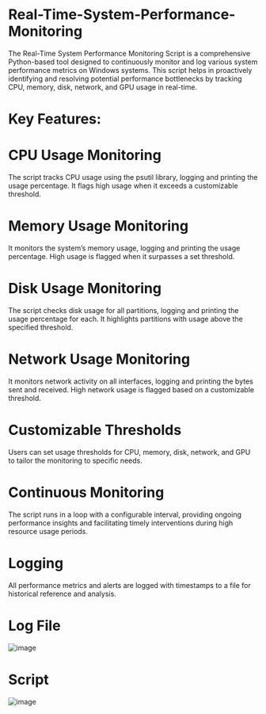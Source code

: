 # Real-Time-System-Performance-Monitoring
The Real-Time System Performance Monitoring Script is a comprehensive Python-based tool designed to continuously monitor and log various system performance metrics on Windows systems. This script helps in proactively identifying and resolving potential performance bottlenecks by tracking CPU, memory, disk, network, and GPU usage in real-time.

# Key Features:

# CPU Usage Monitoring
The script tracks CPU usage using the psutil library, logging and printing the usage percentage. It flags high usage when it exceeds a customizable threshold.
# Memory Usage Monitoring
It monitors the system’s memory usage, logging and printing the usage percentage. High usage is flagged when it surpasses a set threshold.
# Disk Usage Monitoring
The script checks disk usage for all partitions, logging and printing the usage percentage for each. It highlights partitions with usage above the specified threshold.
# Network Usage Monitoring
It monitors network activity on all interfaces, logging and printing the bytes sent and received. High network usage is flagged based on a customizable threshold.
# Customizable Thresholds
Users can set usage thresholds for CPU, memory, disk, network, and GPU to tailor the monitoring to specific needs.
# Continuous Monitoring
The script runs in a loop with a configurable interval, providing ongoing performance insights and facilitating timely interventions during high resource usage periods.
# Logging
All performance metrics and alerts are logged with timestamps to a file for historical reference and analysis.

# Log File
![image](https://github.com/hadiqHus/Real-Time-System-Performance-Monitoring/assets/64806441/3052b5ca-4807-4465-ad78-b19f62cfd190)

# Script
![image](https://github.com/hadiqHus/Real-Time-System-Performance-Monitoring/assets/64806441/ddaf62b1-10b4-499e-8446-89c7523a8576)

